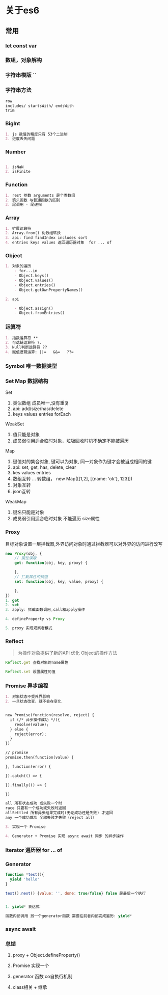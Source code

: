 # 关于es6

## 常用

### let const var

### 数组，对象解构

### 字符串模版 ``

### 字符串方法

```md
row
includes/ startsWith/ endsWith
trim
```

### BigInt

```md
1. js 数值的精度只有 53个二进制
2. 进度丢失问题
```

### Number

```md

1. isNaN 
2. isFinite
```

### Function

```md
1. rest 参数 arguments 是个类数组 
2. 箭头函数 与普通函数的区别
3. 尾调用 - 尾递归
```

### Array

```md
1. 扩展运算符
2. Array.from() 伪数组转换
3. api: find findIndex includes sort
4. entries keys values 返回遍历器对象  for ... of
```

### Object

```md
1. 对象的遍历
    - for...in
    - Object.keys()
    - Object.values()
    - Object.entries()
    - Object.getOwnPropertyNames()

2. api

    - Object.assign()
    - Object.fromEntries()
```

### 运算符

```md
1. 指数运算符 **
2. 可选链运算符 ?.
3. Null判断运算符 ??
4. 赋值逻辑运算: ||=   &&=   ??=
```

### Symbol 唯一数据类型

### Set Map 数据结构

Set

1. 类似数组 成员唯一,没有重复
2. api: add/size/has/delete
3. keys values entries forEach

WeakSet

1. 值只能是对象
2. 成员弱引用适合临时对象，垃圾回收时机不确定不能被遍历

Map

1. 键值对的集合对象, 键可以为对象, 同一对象作为键才会被当成相同的键
2. api: set, get, has, delete, clear
3. kes values entries
4. 数组互转 ... 转数组， new Map([[1,2], [{name: 'ok'}, 123]])
5. 对象互转
6. json互转

WeakMap

1. 键名只能是对象
2. 成员弱引用适合临时对象 不能遍历 size属性

### Proxy

目标对象设置一层拦截器,外界访问对象时通过拦截器可以对外界的访问进行改写

```js
new Proxy(obj, {
    // 属性读取
    get: function(obj, key, proxy) {

    },
    // 拦截属性的赋值
    set: function(obj, key, value, proxy) {

    },
})
1. get
2. set
3. apply: 拦截函数调用,call和apply操作

4. defineProperty vs Proxy

5. proxy 实现观察者模式
```

### Reflect

> 为操作对象提供了新的API 优化 Object的操作方法

```js
Reflect.get 查找对象的name属性

Reflect.set 设置属性的值
```

### Promise 异步编程

```md
1. 对象状态不受外界影响
2. 一旦状态改变，就不会在变化


new Promise(function(resolve, reject) {
  if (/* 异步操作成功 */){
    resolve(value);
  } else {
    reject(error);
  }
})

// promise
promise.then(function(value) {

}, function(error) {

}).catch(() => {

}).finally(() => {

})

all 所有状态成功 或失败一个时
race 只要有一个成功或失败时返回
allSettled 所有异步结果完成时(无论成功还是失败) 才返回
any 一个成功成功 全部失败才失败（reject all）

3. 实现一个 Promise

4. Generator + Promise 实现 async await 同步 的异步操作
```

### Iterator 遍历器  for ... of

### Generator

```js
function *test(){
  yield 'hello'
}

test().next() {value: '', done: true/false} false 是最后一个执行


1. yield* 表达式 

函数内部调用 另一个generator函数 需要在前者内部完成遍历: yield*
```

### async await

### 总结

1. proxy + Object.defineProperty()

2. Promise 实现一个

3. generator 函数 co自执行机制

4. class相关 + 继承
